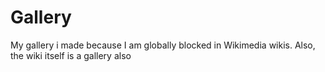 # Gallery
My gallery i made because I am globally blocked in Wikimedia wikis.
Also, the wiki itself is a gallery also
